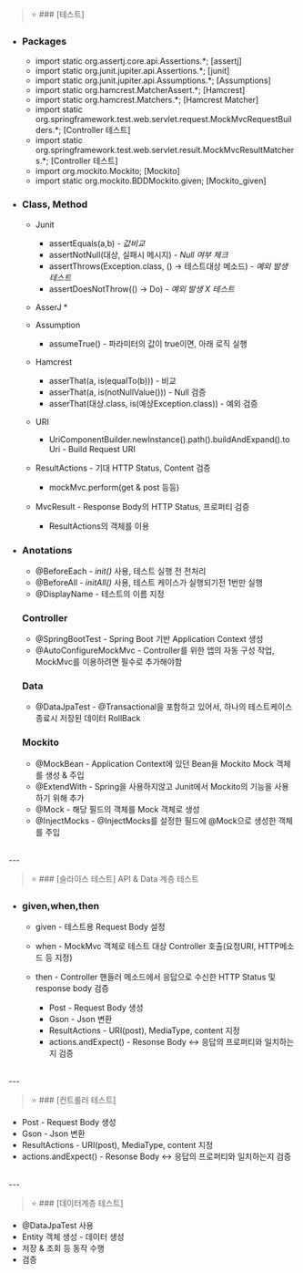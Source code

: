 > ⭐ ### [테스트]


* ### Packages
  * import static org.assertj.core.api.Assertions.*; [assertj]
  * import static org.junit.jupiter.api.Assertions.*; [junit]
  * import static org.junit.jupiter.api.Assumptions.*; [Assumptions]
  * import static org.hamcrest.MatcherAssert.*; [Hamcrest]
  * import static org.hamcrest.Matchers.*; [Hamcrest Matcher]
  * import static org.springframework.test.web.servlet.request.MockMvcRequestBuilders.*; [Controller 테스트]
  * import static org.springframework.test.web.servlet.result.MockMvcResultMatchers.*; [Controller 테스트]
  * import org.mockito.Mockito; [Mockito]
  * import static org.mockito.BDDMockito.given; [Mockito_given]


* ### Class, Method
  * Junit 
    * assertEquals(a,b) - *값비교*
    * assertNotNull(대상, 실패시 메시지) - *Null 여부 체크*
    * assertThrows(Exception.class, () -> 테스트대상 메소드) -  *예외 발생 테스트*
    * assertDoesNotThrow(() -> Do) - *예외 발생 X 테스트*

  * AsserJ
    * 

  * Assumption
    * assumeTrue() - 파라미터의 값이 true이면, 아래 로직 실행

  * Hamcrest
    * asserThat(a, is(equalTo(b))) - 비교
    * asserThat(a, is(notNullValue())) - Null 검증
    * asserThat(대상.class, is(예상Exception.class)) - 예외 검증

  * URI
    * UriComponentBuilder.newInstance().path().buildAndExpand().toUri - Build Request URI

  * ResultActions - 기대 HTTP Status, Content 검증
    * mockMvc.perform(get & post 등등)

  * MvcResult - Response Body의 HTTP Status, 프로퍼티 검증
    * ResultActions의 객체를 이용 


* ### Anotations 
  * @BeforeEach - *init()* 사용, 테스트 실행 전 전처리
  * @BeforeAll -  *initAll()* 사용, 테스트 케이스가 실행되기전 1번만 실행
  * @DisplayName - 테스트의 이름 지정
  ### Controller
  * @SpringBootTest - Spring Boot 기반 Application Context 생성
  * @AutoConfigureMockMvc - Controller를 위한 앱의 자동 구성 작업, MockMvc를 이용하려면 필수로 추가해야함
  ### Data
  * @DataJpaTest - @Transactional을 포함하고 있어서, 하나의 테스트케이스 종료시 저장된 데이터 RollBack
  ### Mockito
  * @MockBean - Application Context에 있던 Bean을 Mockito Mock 객체를 생성 & 주입
  * @ExtendWith - Spring을 사용하지않고 Junit에서 Mockito의 기능을 사용하기 위해 추가
  * @Mock - 해당 필드의 객체를 Mock 객체로 생성
  * @InjectMocks - @InjectMocks를 설정한 필드에 @Mock으로 생성한 객체를 주입

<br>
---

> ⭐ ### [슬라이스 테스트] API & Data 계층 테스트


* ### given,when,then

  * given - 테스트용 Request Body 설정
  * when - MockMvc 객체로 테스트 대상 Controller 호출(요청URI, HTTP메소드 등 지정)
  * then - Controller 핸들러 메소드에서 응답으로 수신한 HTTP Status 및 response body 검증

 
    * Post - Request Body 생성
    * Gson - Json 변환
    * ResultActions - URI(post), MediaType, content 지정
    * actions.andExpect() - Resonse Body <-> 응답의 프로퍼티와 일치하는지 검증


<br>
---

> ⭐ ### [컨트롤러 테스트]

  * Post - Request Body 생성
  * Gson - Json 변환
  * ResultActions - URI(post), MediaType, content 지정
  * actions.andExpect() - Resonse Body <-> 응답의 프로퍼티와 일치하는지 검증


<br>
---

> ⭐ ### [데이터계층 테스트]

  * @DataJpaTest 사용
  * Entity 객체 생성 - 데이터 생성
  * 저장 & 조회 등 동작 수행
  * 검증






























